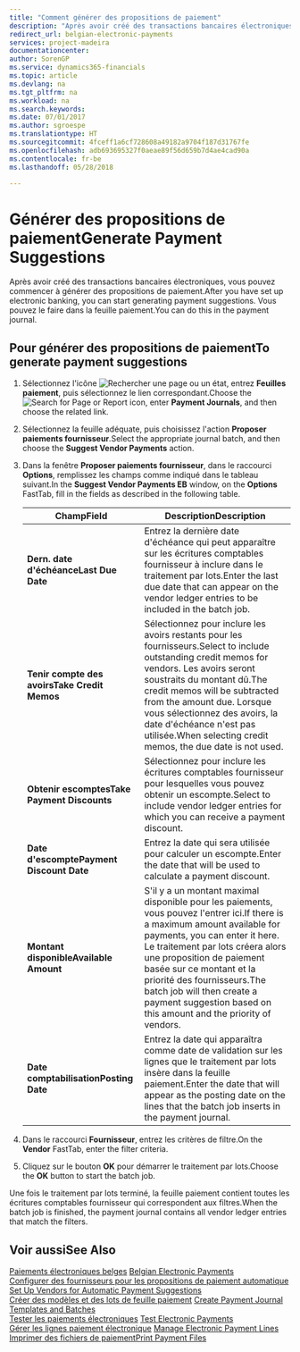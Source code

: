 ```yaml
---
title: "Comment générer des propositions de paiement"
description: "Après avoir créé des transactions bancaires électroniques, vous pouvez commencer à générer des propositions de paiement. Pour cela, utilisez une feuille paiement."
redirect_url: belgian-electronic-payments
services: project-madeira
documentationcenter: 
author: SorenGP
ms.service: dynamics365-financials
ms.topic: article
ms.devlang: na
ms.tgt_pltfrm: na
ms.workload: na
ms.search.keywords: 
ms.date: 07/01/2017
ms.author: sgroespe
ms.translationtype: HT
ms.sourcegitcommit: 4fceff1a6cf728608a49182a9704f187d31767fe
ms.openlocfilehash: adb693695327f0aeae89f56d659b7d4ae4cad90a
ms.contentlocale: fr-be
ms.lasthandoff: 05/28/2018

---
```

# <a name="generate-payment-suggestions"></a><span data-ttu-id="f964d-104">Générer des propositions de paiement</span><span class="sxs-lookup"><span data-stu-id="f964d-104">Generate Payment Suggestions</span></span>
<span data-ttu-id="f964d-105">Après avoir créé des transactions bancaires électroniques, vous pouvez commencer à générer des propositions de paiement.</span><span class="sxs-lookup"><span data-stu-id="f964d-105">After you have set up electronic banking, you can start generating payment suggestions.</span></span> <span data-ttu-id="f964d-106">Vous pouvez le faire dans la feuille paiement.</span><span class="sxs-lookup"><span data-stu-id="f964d-106">You can do this in the payment journal.</span></span>  

## <a name="to-generate-payment-suggestions"></a><span data-ttu-id="f964d-107">Pour générer des propositions de paiement</span><span class="sxs-lookup"><span data-stu-id="f964d-107">To generate payment suggestions</span></span>  

1.  <span data-ttu-id="f964d-108">Sélectionnez l'icône ![Rechercher une page ou un état](../../media/ui-search/search_small.png "icône Rechercher une page ou un état"), entrez **Feuilles paiement**, puis sélectionnez le lien correspondant.</span><span class="sxs-lookup"><span data-stu-id="f964d-108">Choose the ![Search for Page or Report](../../media/ui-search/search_small.png "Search for Page or Report icon") icon, enter **Payment Journals**, and then choose the related link.</span></span>  
2.  <span data-ttu-id="f964d-109">Sélectionnez la feuille adéquate, puis choisissez l'action **Proposer paiements fournisseur**.</span><span class="sxs-lookup"><span data-stu-id="f964d-109">Select the appropriate journal batch, and then choose the **Suggest Vendor Payments** action.</span></span>  
3.  <span data-ttu-id="f964d-110">Dans la fenêtre **Proposer paiements fournisseur**, dans le raccourci **Options**, remplissez les champs comme indiqué dans le tableau suivant.</span><span class="sxs-lookup"><span data-stu-id="f964d-110">In the **Suggest Vendor Payments EB**  window, on the **Options** FastTab, fill in the fields as described in the following table.</span></span>  

    |<span data-ttu-id="f964d-111">Champ</span><span class="sxs-lookup"><span data-stu-id="f964d-111">Field</span></span>|<span data-ttu-id="f964d-112">Description</span><span class="sxs-lookup"><span data-stu-id="f964d-112">Description</span></span>|  
    |---------------------------------|---------------------------------------|  
    |<span data-ttu-id="f964d-113">**Dern. date d'échéance**</span><span class="sxs-lookup"><span data-stu-id="f964d-113">**Last Due Date**</span></span>|<span data-ttu-id="f964d-114">Entrez la dernière date d'échéance qui peut apparaître sur les écritures comptables fournisseur à inclure dans le traitement par lots.</span><span class="sxs-lookup"><span data-stu-id="f964d-114">Enter the last due date that can appear on the vendor ledger entries to be included in the batch job.</span></span>|  
    |<span data-ttu-id="f964d-115">**Tenir compte des avoirs**</span><span class="sxs-lookup"><span data-stu-id="f964d-115">**Take Credit Memos**</span></span>|<span data-ttu-id="f964d-116">Sélectionnez pour inclure les avoirs restants pour les fournisseurs.</span><span class="sxs-lookup"><span data-stu-id="f964d-116">Select to include outstanding credit memos for vendors.</span></span> <span data-ttu-id="f964d-117">Les avoirs seront soustraits du montant dû.</span><span class="sxs-lookup"><span data-stu-id="f964d-117">The credit memos will be subtracted from the amount due.</span></span> <span data-ttu-id="f964d-118">Lorsque vous sélectionnez des avoirs, la date d'échéance n'est pas utilisée.</span><span class="sxs-lookup"><span data-stu-id="f964d-118">When selecting credit memos, the due date is not used.</span></span>|  
    |<span data-ttu-id="f964d-119">**Obtenir escomptes**</span><span class="sxs-lookup"><span data-stu-id="f964d-119">**Take Payment Discounts**</span></span>|<span data-ttu-id="f964d-120">Sélectionnez pour inclure les écritures comptables fournisseur pour lesquelles vous pouvez obtenir un escompte.</span><span class="sxs-lookup"><span data-stu-id="f964d-120">Select to include vendor ledger entries for which you can receive a payment discount.</span></span>|  
    |<span data-ttu-id="f964d-121">**Date d'escompte**</span><span class="sxs-lookup"><span data-stu-id="f964d-121">**Payment Discount Date**</span></span>|<span data-ttu-id="f964d-122">Entrez la date qui sera utilisée pour calculer un escompte.</span><span class="sxs-lookup"><span data-stu-id="f964d-122">Enter the date that will be used to calculate a payment discount.</span></span>|  
    |<span data-ttu-id="f964d-123">**Montant disponible**</span><span class="sxs-lookup"><span data-stu-id="f964d-123">**Available Amount**</span></span>|<span data-ttu-id="f964d-124">S'il y a un montant maximal disponible pour les paiements, vous pouvez l'entrer ici.</span><span class="sxs-lookup"><span data-stu-id="f964d-124">If there is a maximum amount available for payments, you can enter it here.</span></span> <span data-ttu-id="f964d-125">Le traitement par lots créera alors une proposition de paiement basée sur ce montant et la priorité des fournisseurs.</span><span class="sxs-lookup"><span data-stu-id="f964d-125">The batch job will then create a payment suggestion based on this amount and the priority of vendors.</span></span>|  
    |<span data-ttu-id="f964d-126">**Date comptabilisation**</span><span class="sxs-lookup"><span data-stu-id="f964d-126">**Posting Date**</span></span>|<span data-ttu-id="f964d-127">Entrez la date qui apparaîtra comme date de validation sur les lignes que le traitement par lots insère dans la feuille paiement.</span><span class="sxs-lookup"><span data-stu-id="f964d-127">Enter the date that will appear as the posting date on the lines that the batch job inserts in the payment journal.</span></span>|  

4.  <span data-ttu-id="f964d-128">Dans le raccourci **Fournisseur**, entrez les critères de filtre.</span><span class="sxs-lookup"><span data-stu-id="f964d-128">On the **Vendor** FastTab, enter the filter criteria.</span></span>  
5.  <span data-ttu-id="f964d-129">Cliquez sur le bouton **OK** pour démarrer le traitement par lots.</span><span class="sxs-lookup"><span data-stu-id="f964d-129">Choose the **OK** button to start the batch job.</span></span>  

<span data-ttu-id="f964d-130">Une fois le traitement par lots terminé, la feuille paiement contient toutes les écritures comptables fournisseur qui correspondent aux filtres.</span><span class="sxs-lookup"><span data-stu-id="f964d-130">When the batch job is finished, the payment journal contains all vendor ledger entries that match the filters.</span></span>  

## <a name="see-also"></a><span data-ttu-id="f964d-131">Voir aussi</span><span class="sxs-lookup"><span data-stu-id="f964d-131">See Also</span></span>  
 <span data-ttu-id="f964d-132">[Paiements électroniques belges](belgian-electronic-payments.md) </span><span class="sxs-lookup"><span data-stu-id="f964d-132">[Belgian Electronic Payments](belgian-electronic-payments.md) </span></span>  
 <span data-ttu-id="f964d-133">[Configurer des fournisseurs pour les propositions de paiement automatique](how-to-set-up-vendors-for-automatic-payment-suggestions.md) </span><span class="sxs-lookup"><span data-stu-id="f964d-133">[Set Up Vendors for Automatic Payment Suggestions](how-to-set-up-vendors-for-automatic-payment-suggestions.md) </span></span>  
 <span data-ttu-id="f964d-134">[Créer des modèles et des lots de feuille paiement](how-to-create-payment-journal-templates-and-batches.md) </span><span class="sxs-lookup"><span data-stu-id="f964d-134">[Create Payment Journal Templates and Batches](how-to-create-payment-journal-templates-and-batches.md) </span></span>  
 <span data-ttu-id="f964d-135">[Tester les paiements électroniques](how-to-test-electronic-payments.md) </span><span class="sxs-lookup"><span data-stu-id="f964d-135">[Test Electronic Payments](how-to-test-electronic-payments.md) </span></span>  
 <span data-ttu-id="f964d-136">[Gérer les lignes paiement électronique](how-to-manage-electronic-payment-lines.md) </span><span class="sxs-lookup"><span data-stu-id="f964d-136">[Manage Electronic Payment Lines](how-to-manage-electronic-payment-lines.md) </span></span>  
 [<span data-ttu-id="f964d-137">Imprimer des fichiers de paiement</span><span class="sxs-lookup"><span data-stu-id="f964d-137">Print Payment Files</span></span>](how-to-print-payment-files.md)

